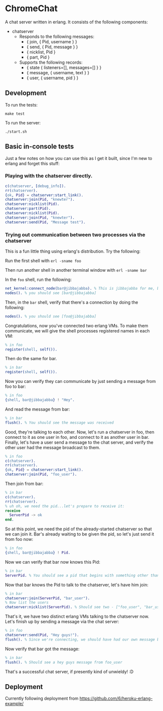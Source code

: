 # ChromeChat

A chat server written in erlang.  It consists of the following components:

- chatserver
    - Responds to the following messages:
        - { join, { Pid, username } }
        - { send, { Pid, message } }
        - { nicklist, Pid }
        - { part, Pid }
    - Supports the following records:
        - { state { listeners=[], messages=[] } }
        - { message, { username, text } }
        - { user, { username, pid } }

## Development

To run the tests:

```
make test
```

To run the server:

```
./start.sh
```

## Basic in-console tests

Just a few notes on how you can use this as I get it built, since I'm new to erlang and forget this stuff:

### Playing with the chatserver directly.

```erlang
c(chatserver, [debug_info]).
rr(chatserver).
{ok, Pid} = chatserver:start_link().
chatserver:join(Pid, "knewter").
chatserver:nicklist(Pid).
chatserver:part(Pid).
chatserver:nicklist(Pid).
chatserver:join(Pid, "knewter").
chatserver:send(Pid, "Message test").
```

### Trying out communication between two processes via the chatserver

This is a fun little thing using erlang's distribution.  Try the following:

Run the first shell with `erl -sname foo`

Then run another shell in another terminal window with `erl -sname bar`

In the `foo` shell, run the following:

```erlang
net_kernel:connect_node(bar@jibbajabba). % This is jibbajabba for me, because it's my machine name
nodes(). % you should see [bar@jibbajabba]
```

Then, in the `bar` shell, verify that there's a connection by doing the following:

```erlang
nodes(). % you should see [foo@jibbajabba]
```

Congratulations, now you've connected two erlang VMs.  To make them communicate, we will give the shell processes registered names in each VM:

```erlang
% in foo
register(shell, self()).
```

Then do the same for bar.

```erlang
% in bar
register(shell, self()).
```

Now you can verify they can communicate by just sending a message from foo to bar:

```erlang
% in foo
{shell, bar@jibbajabba} ! "Hey".
```

And read the message from bar:

```erlang
% in bar
flush(). % You should see the message was received
```

Good, they're talking to each other.  Now, let's run a chatserver in foo, then connect to it as one user in foo, and connect to it as another user in bar.  Finally, let's have a user send a message to the chat server, and verify the other user had the message broadcast to them.

```erlang
% in foo
c(chatserver).
rr(chatserver).
{ok, Pid} = chatserver:start_link().
chatserver:join(Pid, "foo_user").
```

Then join from bar:

```erlang
% in bar
c(chatserver).
rr(chatserver).
% uh oh, we need the pid...let's prepare to receive it:
receive
  ServerPid -> ok
end.
```

So at this point, we need the pid of the already-started chatserver so that we can join it.  Bar's already waiting to be given the pid, so let's just send it from foo now:

```erlang
% in foo
{shell, bar@jibbajabba} ! Pid.
```

Now we can verify that bar now knows this Pid:

```erlang
% in bar
ServerPid. % You should see a pid that begins with something other than 0 be printed out
```

Now that bar knows the Pid to talk to the chatserver, let's have him join:

```erlang
% in bar
chatserver:join(ServerPid, "bar_user").
% Now list the users
chatserver:nicklist(ServerPid). % Should see two - ["foo_user", "bar_user"]
```

That's it, we have two distinct erlang VMs talking to the chatserver now.  Let's finish up by sending a message via the chat server:

```erlang
% in foo
chatserver:send(Pid, "Hey guys!").
flush(). % Since we're connecting, we should have had our own message broadcast back to us.
```

Now verify that bar got the message:

```erlang
% in bar
flush(). % Should see a hey guys message from foo_user
```

That's a successful chat server, if presently kind of unwieldy! :D

## Deployment

Currently following deployment from https://github.com/6/heroku-erlang-example/


